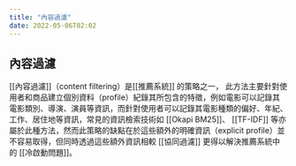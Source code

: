 ```yaml
---
title: "內容過濾"
date: 2022-05-06T02:02
---
```

## 內容過濾

[[內容過濾]]（content filtering）是[[推薦系統]] 的策略之一， 此方法主要針對使用者和商品建立個別資料（profile）紀錄其所包含的特徵，例如電影可以記錄其電影類別、導演、演員等資訊，而針對使用者可以記錄其電影種類的偏好、年紀、工作、居住地等資訊，常見的資訊檢索技術如 [[Okapi BM25]]、 [[TF-IDF]] 等亦屬於此種方法，然而此策略的缺點在於這些額外的明確資訊（explicit profile）並不容易取得，但同時透過這些額外資訊相較 [[協同過濾]] 更得以解決推薦系統中的 [[冷啟動問題]]。
